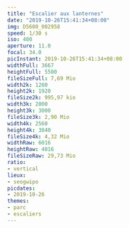 ```yaml
---
title: "Escalier aux lanternes"
date: "2019-10-26T15:41:34+08:00"
img: D5600_002958
speed: 1/30 s
iso: 400
aperture: 11.0
focal: 34.0
picInstant: 2019-10-26T15:41:34+08:00
widthFull: 3667
heightFull: 5500
fileSizeFull: 7,69 Mio
width2k: 1280
height2k: 1920
fileSize2k: 995,97 kio
width3k: 2000
height3k: 3000
fileSize3k: 2,90 Mio
width4k: 2560
height4k: 3840
fileSize4k: 4,32 Mio
widthRaw: 6016
heightRaw: 4016
fileSizeRaw: 29,73 Mio
ratio:
- vertical
lieux:
- seogwipo
picdates:
- 2019-10-26
themes:
- parc
- escaliers
---
```



